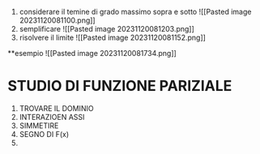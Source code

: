 1) considerare il temine di grado massimo sopra e sotto 
![[Pasted image 20231120081100.png]]
2) semplificare
![[Pasted image 20231120081203.png]]
3) risolvere il limite
![[Pasted image 20231120081152.png]]


**esempio 
![[Pasted image 20231120081734.png]]



# STUDIO DI FUNZIONE PARIZIALE
1) TROVARE IL DOMINIO
2) INTERAZIOEN ASSI
3) SIMMETIRE 
4) SEGNO DI F(x)
5) 